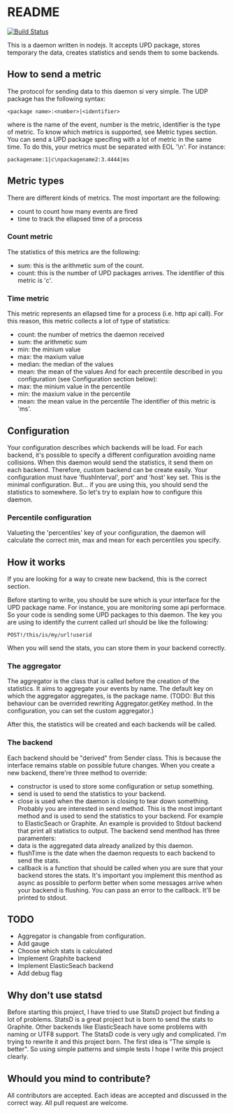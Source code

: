 # README

[![Build Status](https://travis-ci.org/allevo/gathering.svg?branch=0.1)](https://travis-ci.org/allevo/gathering)

This is a daemon written in nodejs. It accepts UPD package, stores temporary the data, creates statistics and sends them to some backends.

## How to send a metric
The protocol for sending data to this daemon si very simple. The UDP package has the following syntax:
```
<package name>:<number>|<identifier>
```
where <package name> is the name of the event, number is the metric, identifier is the type of metric. To know which metrics is supported, see Metric types section.
You can send a UPD package specifing with a lot of metric in the same time. To do this, your metrics must be separated with EOL '\n'. For instance:
```
packagename:1|c\npackagename2:3.4444|ms
```

## Metric types
There are different kinds of metrics. The most important are the following:
 * count to count how many events are fired
 * time to track the ellapsed time of a process

### Count metric
The statistics of this metrics are the following:
 * sum: this is the arithmetic sum of the count.
 * count: this is the number of UPD packages arrives.
 The identifier of this metric is 'c'.

### Time metric
This metric represents an ellapsed time for a process (i.e. http api call). For this reason, this metric collects a lot of type of statistics:
 * count: the number of metrics the daemon received
 * sum: the arithmetic sum
 * min: the minium value
 * max: the maxium value
 * median: the median of the values
 * mean: the mean of the values
And for each precentile described in you configuration (see Configuration section below):
 * max: the minium value in the percentile
 * min: the maxium value in the percentile
 * mean: the mean value in the percentile
 The identifier of this metric is 'ms'.

## Configuration
Your configuration describes which backends will be load. For each backend, it's possible to specify a different configuration avoiding name collisions.
When this daemon would send the statistics, it send them on each backend. Therefore, custom backend can be create easily.
Your configuration must have 'flushInterval', port' and 'host' key set. This is the minimal configuration. But... if you are using this, you should send the statistics to somewhere. So let's try to explain how to configure this daemon.

### Percentile configuration
Valueting the 'percentiles' key of your configuration, the daemon will calculate the correct min, max and mean for each percentiles you specify.

## How it works
If you are looking for a way to create new backend, this is the correct section.

Before starting to write, you should be sure which is your interface for the UPD package name. For instance, you are monitoring some api performace. So your code is sending some UPD packages to this daemon. The key you are using to identify the current called url should be like the following:
```
POST!/this/is/my/url!userid
```
When you will send the stats, you can store them in your backend correctly.

### The aggregator
The aggregator is the class that is called before the creation of the statistics. It aims to aggregate your events by name. The default key on which the aggregator aggregates, is the package name. (TODO: But this behaviour can be overrided rewriting Aggregator.getKey method. In the configuration, you can set the custom aggregator.)

After this, the statistics will be created and each backends will be called.

### The backend
Each backend should be "derived" from Sender class. This is because the interface remains stable on possible future changes.
When you create a new backend, there're three method to override:
 * constructor is used to store some configuration or setup something.
 * send is used to send the statistics to your backend.
 * close is used when the daemon is closing to tear down something.
Probably you are interested in send method. This is the most important method and is used to send the statistics to your backend. For example to ElasticSeach or Graphite.
An example is provided to Stdout backend that print all statistics to output.
The backend send menthod has three paramenters:
 * data is the aggregated data already analized by this daemon.
 * flushTime is the date when the daemon requests to each backend to send the stats.
 * callback is a function that should be called when you are sure that your backend stores the stats.
It's important you implement this menthod as async as possible to perform better when some messages arrive when your backend is flushing. You can pass an error to the callback. It'll be printed to stdout.


## TODO
 * Aggregator is changable from configuration.
 * Add gauge
 * Choose which stats is calculated
 * Implement Graphite backend
 * Implement ElasticSeach backend
 * Add debug flag

## Why don't use statsd
Before starting this project, I have tried to use StatsD project but finding a lot of problems. StatsD is a great project but is born to send the stats to Graphite. Other backends like ElasticSeach have some problems with naming or UTF8 support. The StatsD code is very ugly and complicated. I'm trying to rewrite it and this project born. The first idea is "The simple is better". So using simple patterns and simple tests I hope I write this project clearly.

## Whould you mind to contribute?
All contributors are accepted. Each ideas are accepted and discussed in the correct way. All pull request are welcome.
